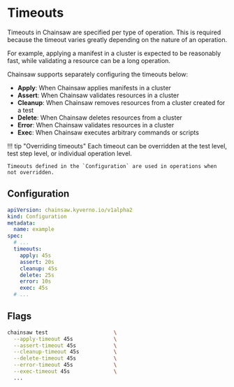 # Timeouts

Timeouts in Chainsaw are specified per type of operation.
This is required because the timeout varies greatly depending on the nature of an operation.

For example, applying a manifest in a cluster is expected to be reasonably fast, while validating a resource can be a long operation.

Chainsaw supports separately configuring the timeouts below:

- **Apply**: When Chainsaw applies manifests in a cluster
- **Assert**: When Chainsaw validates resources in a cluster
- **Cleanup**: When Chainsaw removes resources from a cluster created for a test
- **Delete**: When Chainsaw deletes resources from a cluster
- **Error**: When Chainsaw validates resources in a cluster
- **Exec**: When Chainsaw executes arbitrary commands or scripts

!!! tip "Overriding timeouts"
    Each timeout can be overridden at the test level, test step level, or individual operation level.

    Timeouts defined in the `Configuration` are used in operations when not overridden.

## Configuration

```yaml
apiVersion: chainsaw.kyverno.io/v1alpha2
kind: Configuration
metadata:
  name: example
spec:
  # ...
  timeouts:
    apply: 45s
    assert: 20s
    cleanup: 45s
    delete: 25s
    error: 10s
    exec: 45s
  # ...
```

## Flags

```bash
chainsaw test                     \
  --apply-timeout 45s             \
  --assert-timeout 45s            \
  --cleanup-timeout 45s           \
  --delete-timeout 45s            \
  --error-timeout 45s             \
  --exec-timeout 45s              \
  ...
```
